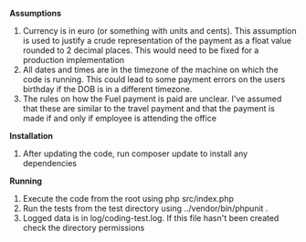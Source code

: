 **Assumptions**
1. Currency is in euro (or something with units and cents). This assumption is used to justify a crude representation 
of the payment as a float value rounded to 2 decimal places. This would need to be fixed for a production implementation
2. All dates and times are in the timezone of the machine on which the code is running. This could lead to some payment
errors on the users birthday if the DOB is in a different timezone.
3. The rules on how the Fuel payment is paid are unclear. I've assumed that these are similar to the travel payment and
that the payment is made if and only if employee is attending the office

**Installation**
1. After updating the code, run composer update to install any dependencies

**Running**
1. Execute the code from the root using php src/index.php
2. Run the tests from the test directory using ../vendor/bin/phpunit .
3. Logged data is in log/coding-test.log. If this file hasn't been created check the directory permissions